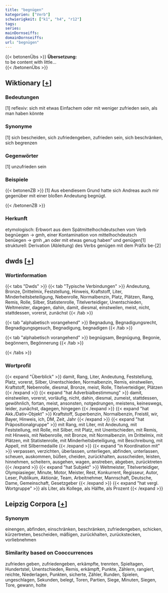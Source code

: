 ```yaml
---
title: "begnügen"
kategorien: ["Verb"]
schwierigkeit: ["k1", "h4", "r12"]
tags:
series:
mainDornseiffs:
domainDornseiffs:
url: "begnügen"
---
```


{{< betonenÜbs >}}
**Übersetzung:**  
to be content with little...  
{{< /betonenÜbs >}}

## Wiktionary [[+](https://de.wiktionary.org/wiki/begnügen)]

### Bedeutungen
[1] reflexiv: sich mit etwas Einfachem oder mit weniger zufrieden sein, als man haben könnte  

### Synonyme
[1] sich bescheiden, sich zufriedengeben, zufrieden sein, sich beschränken, sich begrenzen  

### Gegenwörter
[1] unzufrieden sein  

### Beispiele
{{< betonenZB >}}
[1] Aus ebendiesem Grund hatte sich Andreas auch mir gegenüber mit einer bloßen Andeutung begnügt.  

{{< /betonenZB >}}
### Herkunft
etymologisch: Erbwort aus dem Spätmittelhochdeutschen vom Verb begnüegen → gmh, einer Kontamination von mittelhochdeutsch benüegen → gmh „an oder mit etwas genug haben“ und genügen[1]  
strukturell: Derivation (Ableitung) des Verbs genügen mit dem Präfix be-[2]  



## dwds [[+](https://www.dwds.de/wb/begnügen)]

### Wortinformation
{{< tabs "Dwds" >}}
{{< tab "Typische Verbindungen" >}}
Andeutung, Bronze, Drittelmix, Feststellung, Hinweis, Kraftstoff, Liter, Minderheitsbeteiligung, Nebenrolle, Normalbenzin, Platz, Plätzen, Rang, Remis, Rolle, Silber, Statistenrolle, Titelverteidiger, Unentschieden, Weltmeister, dagegen, dahin, damit, diesmal, einstweilen, meist, nicht, stattdessen, vorerst, zunächst
{{< /tab >}}

{{< tab "alphabetisch vorangehend" >}}
Begnadung, Begnadigungsrecht, Begnadigungsgesuch, Begnadigung, begnadigen
{{< /tab >}}

{{< tab "alphabetisch vorangehend" >}}
begnügsam, Begnügung, Begonie, begönnern, Begönnerung
{{< /tab >}}

{{< /tabs >}}

### Wortprofil
{{< expand "Überblick" >}} damit, Rang, Liter, Andeutung, Feststellung, Platz, vorerst, Silber, Unentschieden, Normalbenzin, Remis, einstweilen, Kraftstoff, Nebenrolle, diesmal, Bronze, meist, Rolle, Titelverteidiger, Plätzen {{< /expand >}}
{{< expand "hat Adverbialbestimmung" >}} damit, einstweilen, vorerst, vorläufig, nicht, dahin, diesmal, zumeist, stattdessen, gewöhnlich, fortan, meist, ansonsten, notgedrungen, meistens, keineswegs, leider, zunächst, dagegen, hingegen {{< /expand >}}
{{< expand "hat Akk./Dativ-Objekt" >}} Kraftstoff, Superbenzin, Normalbenzin, Freistil, wir, Bayer, Hinweis, ich, DM, Zeit, Jahr {{< /expand >}}
{{< expand "hat Präpositionalgruppe" >}} mit Rang, mit Liter, mit Andeutung, mit Feststellung, mit Rolle, mit Silber, mit Platz, mit Unentschieden, mit Remis, mit Hinweis, mit Nebenrolle, mit Bronze, mit Normalbenzin, im Drittelmix, mit Plätzen, mit Statistenrolle, mit Minderheitsbeteiligung, mit Beschreibung, mit Appell, mit Silbermedaille {{< /expand >}}
{{< expand "in Koordination mit" >}} verpassen, verzichten, überlassen, unterliegen, abfinden, unterlassen, scheuen, auskommen, büßen, cheiden, zurückhalten, ausscheiden, leisten, hinnehmen, scheitern, ausgehen, wagen, anstreben, abgeben, zurücktreten {{< /expand >}}
{{< expand "hat Subjekt" >}} Weltmeister, Titelverteidiger, Olympiasieger, Minute, Motor, Meister, Rest, Konkurrent, Regisseur, Autor, Leser, Publikum, Aktionär, Team, Arbeitnehmer, Mannschaft, Deutsche, Dame, Gemeinschaft, Gesetzgeber {{< /expand >}}
{{< expand "hat vergl. Wortgruppe" >}} als Liter, als Kollege, als Hälfte, als Prozent {{< /expand >}}

## Leipzig Corpora [[+](https://corpora.uni-leipzig.de/en/res?word=begnügen&corpusId=deu_newscrawl-public_2018)]


### Synonym
einengen, abfinden, einschränken, beschränken, zufriedengeben, schicken, kürzertreten, bescheiden, mäßigen, zurückhalten, zurückstecken, vorliebnehmen


### Similarity based on Cooccurrences
zufrieden geben, zufriedengeben, erkämpfte, trennten, Spieltagen, Hundertstel, Unentschieden, Remis, erkämpft, Punkte, Zählern, rangiert, reichte, Niederlagen, Punkten, sicherte, Zähler, Runden, Spielen, ungeschlagen, Sekunden, belegt, Toren, Partien, Siege, Minuten, Siegen, Tore, gewann, holte

